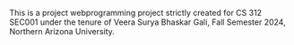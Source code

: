 This is a project webprogramming project strictly created for CS 312 SEC001 under the tenure of Veera Surya Bhaskar Gali, Fall Semester 2024, Northern Arizona University.

